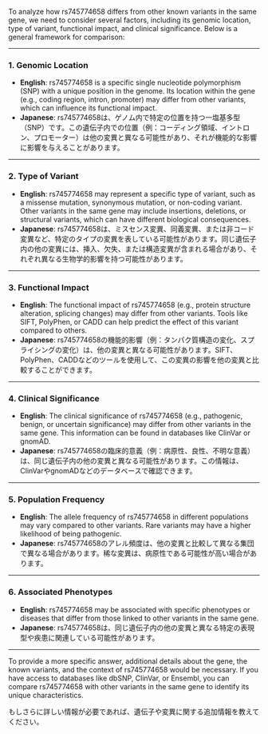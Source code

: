 To analyze how rs745774658 differs from other known variants in the same gene, we need to consider several factors, including its genomic location, type of variant, functional impact, and clinical significance. Below is a general framework for comparison:

---

### **1. Genomic Location**
- **English**: rs745774658 is a specific single nucleotide polymorphism (SNP) with a unique position in the genome. Its location within the gene (e.g., coding region, intron, promoter) may differ from other variants, which can influence its functional impact.
- **Japanese**: rs745774658は、ゲノム内で特定の位置を持つ一塩基多型（SNP）です。この遺伝子内での位置（例：コーディング領域、イントロン、プロモーター）は他の変異と異なる可能性があり、それが機能的な影響に影響を与えることがあります。

---

### **2. Type of Variant**
- **English**: rs745774658 may represent a specific type of variant, such as a missense mutation, synonymous mutation, or non-coding variant. Other variants in the same gene may include insertions, deletions, or structural variants, which can have different biological consequences.
- **Japanese**: rs745774658は、ミスセンス変異、同義変異、または非コード変異など、特定のタイプの変異を表している可能性があります。同じ遺伝子内の他の変異には、挿入、欠失、または構造変異が含まれる場合があり、それぞれ異なる生物学的影響を持つ可能性があります。

---

### **3. Functional Impact**
- **English**: The functional impact of rs745774658 (e.g., protein structure alteration, splicing changes) may differ from other variants. Tools like SIFT, PolyPhen, or CADD can help predict the effect of this variant compared to others.
- **Japanese**: rs745774658の機能的影響（例：タンパク質構造の変化、スプライシングの変化）は、他の変異と異なる可能性があります。SIFT、PolyPhen、CADDなどのツールを使用して、この変異の影響を他の変異と比較することができます。

---

### **4. Clinical Significance**
- **English**: The clinical significance of rs745774658 (e.g., pathogenic, benign, or uncertain significance) may differ from other variants in the same gene. This information can be found in databases like ClinVar or gnomAD.
- **Japanese**: rs745774658の臨床的意義（例：病原性、良性、不明な意義）は、同じ遺伝子内の他の変異と異なる可能性があります。この情報は、ClinVarやgnomADなどのデータベースで確認できます。

---

### **5. Population Frequency**
- **English**: The allele frequency of rs745774658 in different populations may vary compared to other variants. Rare variants may have a higher likelihood of being pathogenic.
- **Japanese**: rs745774658のアレル頻度は、他の変異と比較して異なる集団で異なる場合があります。稀な変異は、病原性である可能性が高い場合があります。

---

### **6. Associated Phenotypes**
- **English**: rs745774658 may be associated with specific phenotypes or diseases that differ from those linked to other variants in the same gene.
- **Japanese**: rs745774658は、同じ遺伝子内の他の変異と異なる特定の表現型や疾患に関連している可能性があります。

---

To provide a more specific answer, additional details about the gene, the known variants, and the context of rs745774658 would be necessary. If you have access to databases like dbSNP, ClinVar, or Ensembl, you can compare rs745774658 with other variants in the same gene to identify its unique characteristics.

もしさらに詳しい情報が必要であれば、遺伝子や変異に関する追加情報を教えてください。